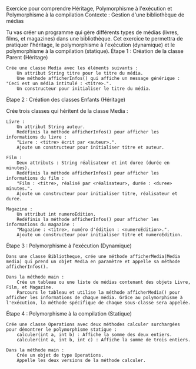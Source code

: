 Exercice pour comprendre Héritage, Polymorphisme à l'exécution et Polymorphisme à la compilation
Contexte : Gestion d'une bibliothèque de médias

Tu vas créer un programme qui gère différents types de médias (livres, films, et magazines) dans une bibliothèque. Cet exercice te permettra de pratiquer l'héritage, le polymorphisme à l'exécution (dynamique) et le polymorphisme à la compilation (statique).
Étape 1 : Création de la classe Parent (Héritage)

    Crée une classe Media avec les éléments suivants :
        Un attribut String titre pour le titre du média.
        Une méthode afficherInfos() qui affiche un message générique : "Ceci est un média intitulé : <titre>.".
        Un constructeur pour initialiser le titre du média.

Étape 2 : Création des classes Enfants (Héritage)

Crée trois classes qui héritent de la classe Media :

    Livre :
        Un attribut String auteur.
        Redéfinis la méthode afficherInfos() pour afficher les informations du livre :
        "Livre : <titre> écrit par <auteur>.".
        Ajoute un constructeur pour initialiser titre et auteur.

    Film :
        Deux attributs : String réalisateur et int duree (durée en minutes).
        Redéfinis la méthode afficherInfos() pour afficher les informations du film :
        "Film : <titre>, réalisé par <réalisateur>, durée : <duree> minutes.".
        Ajoute un constructeur pour initialiser titre, réalisateur et duree.

    Magazine :
        Un attribut int numeroEdition.
        Redéfinis la méthode afficherInfos() pour afficher les informations du magazine :
        "Magazine : <titre>, numéro d'édition : <numeroEdition>.".
        Ajoute un constructeur pour initialiser titre et numeroEdition.

Étape 3 : Polymorphisme à l'exécution (Dynamique)

    Dans une classe Bibliotheque, crée une méthode afficherMedia(Media media) qui prend un objet Media en paramètre et appelle sa méthode afficherInfos().

    Dans la méthode main :
        Crée un tableau ou une liste de médias contenant des objets Livre, Film, et Magazine.
        Parcours le tableau et utilise la méthode afficherMedia() pour afficher les informations de chaque média. Grâce au polymorphisme à l'exécution, la méthode spécifique de chaque sous-classe sera appelée.

Étape 4 : Polymorphisme à la compilation (Statique)

    Crée une classe Operations avec deux méthodes calculer surchargées pour démontrer le polymorphisme statique :
        calculer(int a, int b) : Affiche la somme des deux entiers.
        calculer(int a, int b, int c) : Affiche la somme de trois entiers.

    Dans la méthode main :
        Crée un objet de type Operations.
        Appelle les deux versions de la méthode calculer.
